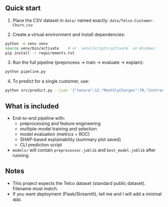 ## Quick start
1. Place the CSV dataset in `data/` named exactly:
   `data/Telco-Customer-Churn.csv`

2. Create a virtual environment and install dependencies:
```bash
python -m venv venv
source venv/bin/activate    # or `venv\Scripts\activate` on Windows
pip install -r requirements.txt
```

3. Run the full pipeline (preprocess → train → evaluate → explain):
```bash
python pipeline.py
```

4. To predict for a single customer, use:
```bash
python src/predict.py --json '{"tenure":12,"MonthlyCharges":70,"Contract":"Month-to-month", "gender":"Female", "SeniorCitizen":0, "Partner":"No", "Dependents":"No", "PhoneService":"Yes", "MultipleLines":"No phone service", "InternetService":"DSL", "OnlineSecurity":"No", "OnlineBackup":"No","DeviceProtection":"No","TechSupport":"No","StreamingTV":"No","StreamingMovies":"No","PaperlessBilling":"Yes","PaymentMethod":"Electronic check","TotalCharges":840}'
```

## What is included
- End-to-end pipeline with:
  - preprocessing and feature engineering
  - multiple-model training and selection
  - model evaluation (metrics + ROC)
  - SHAP-based explainability (summary plot saved)
  - CLI prediction script
- `models/` will contain `preprocessor.joblib` and `best_model.joblib` after running.

## Notes
- This project expects the Telco dataset (standard public dataset). Filename must match.
- If you want deployment (Flask/Streamlit), tell me and I will add a minimal app.
